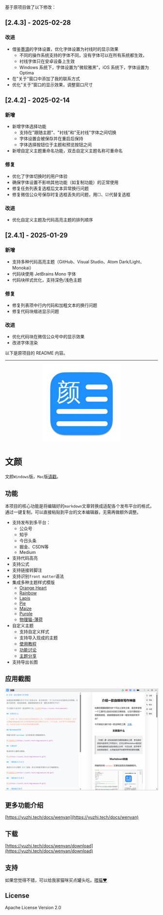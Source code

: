 基于原项目做了以下修改：

## [2.4.3] - 2025-02-28

### 改进
- 借鉴[墨滴](https://mdnice.com/)的字体设置，优化字体设置为衬线时的显示效果
  - 不同的操作系统支持的字体不同，没有字体可以在所有系统都生效，
  - 衬线字体只在安卓设备上生效
  - Windows 系统下，字体设置为"微软雅黑"，iOS 系统下，字体设置为 Optima
- 在"关于"窗口中添加了我的联系方式
- 优化"关于"窗口的显示效果，调整窗口尺寸

## [2.4.2] - 2025-02-14

### 新增
- 新增字体选择功能
  - 支持在"跟随主题"、"衬线"和"无衬线"字体之间切换
  - 字体设置会被保存并在重启后保持
  - 字体选择按钮位于主题和预览按钮之间
- 新增自定义主题重命名功能，双击自定义主题名称可重命名

### 修复
- 优化了字体切换时的用户体验
- 确保字体设置不影响其他功能（如复制功能）的正常使用
- 修复任务列表复选框后文本异常换行问题
- 修复微信公众号保存时复选框丢失的问题，用☐、☑代替复选框

### 改进
- 优化自定义主题及代码高亮主题的排列顺序 

## [2.4.1] - 2025-01-29

### 新增
- 支持多种代码高亮主题（GitHub、Visual Studio、Atom Dark/Light、Monokai）
- 代码块使用 JetBrains Mono 字体
- 代码块样式优化，支持深色/浅色主题

### 修复
- 修复列表项中行内代码和加粗文本的换行问题
- 修复代码块缩进显示问题

### 改进
- 优化代码块在微信公众号中的显示效果
- 改进字体渲染 

以下是原项目的 README 内容。

---

<div align="center">
    <img alt = "logo" src="data/256-mac.png" />
</div>

# 文颜

文颜`Windows`版，`Mac`版[请戳](https://github.com/caol64/wenyan)。

## 功能

本项目的核心功能是将编辑好的`markdown`文章转换成适配各个发布平台的格式，通过一键复制，可以直接粘贴到平台的文本编辑器，无需再做额外调整。

- 支持发布到多平台：
  - 公众号
  - 知乎
  - 今日头条
  - 掘金、CSDN等
  - Medium
- 支持代码高亮
- 支持公式
- 支持链接转脚注
- 支持识别`front matter`语法
- 集成多种主题样式模版
  - [Orange Heart](https://github.com/evgo2017/typora-theme-orange-heart)
  - [Rainbow](https://github.com/thezbm/typora-theme-rainbow)
  - [Lapis](https://github.com/YiNNx/typora-theme-lapis)
  - [Pie](https://github.com/kevinzhao2233/typora-theme-pie)
  - [Maize](https://github.com/BEATREE/typora-maize-theme)
  - [Purple](https://github.com/hliu202/typora-purple-theme)
  - [物理猫-薄荷](https://github.com/sumruler/typora-theme-phycat)
- 自定义主题
  - 支持自定义样式
  - 支持导入现成的主题
  - [使用教程](https://babyno.top/posts/2024/11/wenyan-supports-customized-themes/)
  - [功能讨论](https://github.com/caol64/wenyan/discussions/9)
  - [主题分享](https://github.com/caol64/wenyan/discussions/13)
- 支持导出长图

## 应用截图

![](data/1.jpg)

## 更多功能介绍

[https://yuzhi.tech/docs/wenyan](https://yuzhi.tech/docs/wenyan)

## 下载

[https://yuzhi.tech/docs/wenyan/download](https://yuzhi.tech/docs/wenyan/download)

## 支持

如果您觉得不错，可以给我家猫咪买点罐头吃。[喂猫❤️](https://yuzhi.tech/sponsor)

## License

Apache License Version 2.0
